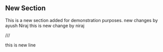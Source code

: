 ## New Section
This is a new section added for demonstration purposes.
new changes by ayush
Niraj
this is new change by niraj

///

this is new line